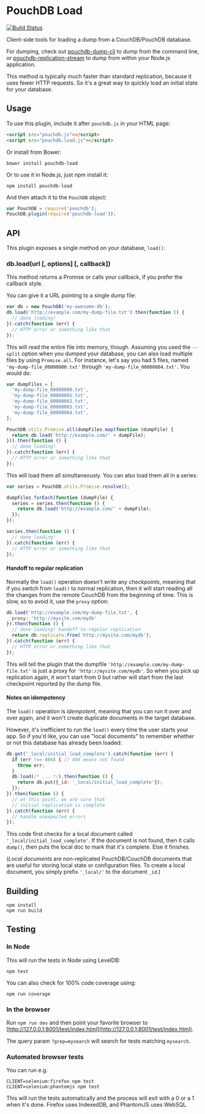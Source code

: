 PouchDB Load
=====

[![Build Status](https://travis-ci.org/nolanlawson/pouchdb-load.svg)](https://travis-ci.org/nolanlawson/pouchdb-load)

Client-side tools for loading a dump from a CouchDB/PouchDB database.

For dumping, check out [pouchdb-dump-cli](https://github.com/nolanlawson/pouchdb-dump-cli) to dump from the command line, or [pouchdb-replication-stream](https://github.com/nolanlawson/pouchdb-replication-stream) to dump from within your Node.js application.

This method is typically much faster than standard replication, because it uses fewer HTTP requests. So it's a great way to quickly load an initial state for your database. 

Usage
--------

To use this plugin, include it after `pouchdb.js` in your HTML page:

```html
<script src="pouchdb.js"></script>
<script src="pouchdb.load.js"></script>
```

Or install from Bower:

```
bower install pouchdb-load
```

Or to use it in Node.js, just npm install it:

```
npm install pouchdb-load
```

And then attach it to the `PouchDB` object:

```js
var PouchDB = require('pouchdb');
PouchDB.plugin(require('pouchdb-load'));
```

API
----------

This plugin exposes a single method on your database, `load()`:

### db.load(url [, options] [, callback])

This method returns a Promise or calls your callback, if you prefer the callback style.

You can give it a URL pointing to a single dump file:

```js
var db = new PouchDB('my-awesome-db');
db.load('http://example.com/my-dump-file.txt').then(function () {
  // done loading!
}).catch(function (err) {
  // HTTP error or something like that
});
```

This will read the entire file into memory, though. Assuming you used the `--split` option when you dumped your database, you can also load multiple files by using `Promise.all`. For instance, let's say you had 5 files, named 
`'my-dump-file_00000000.txt'` through `'my-dump-file_00000004.txt'`. You would do:

```js
var dumpFiles = [
  'my-dump-file_00000000.txt',
  'my-dump-file_00000001.txt',
  'my-dump-file_00000002.txt',
  'my-dump-file_00000003.txt',
  'my-dump-file_00000004.txt',
];

PouchDB.utils.Promise.all(dumpFiles.map(function (dumpFile) {
  return db.load('http://example.com/' + dumpFile);
})).then(function () {
  // done loading!
}).catch(function (err) {
  // HTTP error or something like that
});
```

This will load them all simultaneously. You can also load them all in a series:

```js
var series = PouchDB.utils.Promise.resolve();

dumpFiles.forEach(function (dumpFile) {
  series = series.then(function () {
    return db.load('http://example.com/' + dumpFile);
  });
});

series.then(function () {
  // done loading!
}).catch(function (err) {
  // HTTP error or something like that
});
```

#### Handoff to regular replication

Normally the `load()` operation doesn't write any *checkpoints*, meaning that if you switch from `load()` to normal replication, then it will start reading all the changes from the remote CouchDB from the beginning of time. This is slow, so to avoid it, use the `proxy` option:

```js
db.load('http://example.com/my-dump-file.txt', {
  proxy: 'http://mysite.com/mydb'
}).then(function () {
  // done loading! handoff to regular replication
  return db.replicate.from('http://mysite.com/mydb');
}).catch(function (err) {
  // HTTP error or something like that
});
```

This will tell the plugin that the dumpfile `'http://example.com/my-dump-file.txt'` is just a proxy for `'http://mysite.com/mydb'`. So when you pick up replication again, it won't start from 0 but rather will start from the last checkpoint reported by the dump file.

#### Notes on idempotency

The `load()` operation is *idempotent*, meaning that you can run it over and over again, and it won't create duplicate documents in the target database.

However, it's inefficient to run the `load()` every time the user starts your app. So if you'd like, you can use "local documents" to remember whether or not this database has already been loaded:

```js
db.get('_local/initial_load_complete').catch(function (err) {
  if (err !== 404) { // 404 means not found
    throw err;
  }
  db.load(/* ... */).then(function () {
    return db.put({_id: '_local/initial_load_complete'});
  });
}).then(function () {
  // at this point, we are sure that 
  // initial replication is complete
}).catch(function (err) {
  // handle unexpected errors
});
```

This code first checks for a local document called `'_local/initial_load_complete'`. If the document is not found, then it calls `dump()`, then puts the local doc to mark that it's complete. Else it finishes.

(*Local documents* are non-replicated PouchDB/CouchDB documents that are useful for storing local state or configuration files. To create a local document, you simply prefix `'_local/'` to the document `_id`.)

Building
----
    npm install
    npm run build

Testing
----

### In Node

This will run the tests in Node using LevelDB:

    npm test
    
You can also check for 100% code coverage using:

    npm run coverage


### In the browser

Run `npm run dev` and then point your favorite browser to [http://127.0.0.1:8001/test/index.html](http://127.0.0.1:8001/test/index.html).

The query param `?grep=mysearch` will search for tests matching `mysearch`.

### Automated browser tests

You can run e.g.

    CLIENT=selenium:firefox npm test
    CLIENT=selenium:phantomjs npm test

This will run the tests automatically and the process will exit with a 0 or a 1 when it's done. Firefox uses IndexedDB, and PhantomJS uses WebSQL.
